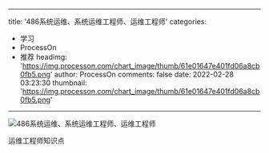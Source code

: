 
---
title: '486系统运维、系统运维工程师、运维工程师'
categories: 
 - 学习
 - ProcessOn
 - 推荐
headimg: 'https://img.processon.com/chart_image/thumb/61e01647e401fd06a8cb0fb5.png'
author: ProcessOn
comments: false
date: 2022-02-28 03:23:30
thumbnail: 'https://img.processon.com/chart_image/thumb/61e01647e401fd06a8cb0fb5.png'
---

<div>   
<img class="thumb" alt="486系统运维、系统运维工程师、运维工程师" src="https://img.processon.com/chart_image/thumb/61e01647e401fd06a8cb0fb5.png" referrerpolicy="no-referrer">
<p>运维工程师知识点</p>  
</div>
            